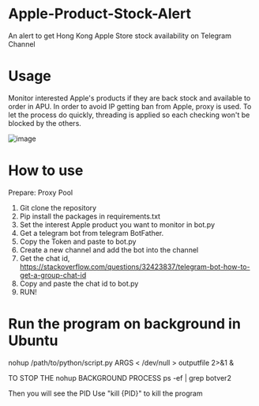# Apple-Product-Stock-Alert
An alert to get Hong Kong Apple Store stock availability on Telegram Channel

# Usage
Monitor interested Apple's products if they are back stock and available to order in APU. In order to avoid IP getting ban from Apple, proxy is used. To let the process do quickly, threading is applied so each checking won't be blocked by the others.

![image](https://user-images.githubusercontent.com/75830784/146634554-f5533431-c41d-45ab-ab1b-ee993a5b83ce.png)


# How to use
Prepare: Proxy Pool

1. Git clone the repository
2. Pip install the packages in requirements.txt
3. Set the interest Apple product you want to monitor in bot.py
4. Get a telegram bot from telegram BotFather. 
5. Copy the Token and paste to bot.py
6. Create a new channel and add the bot into the channel
7. Get the chat id, https://stackoverflow.com/questions/32423837/telegram-bot-how-to-get-a-group-chat-id
8. Copy and paste the chat id to bot.py
9. RUN!

# Run the program on background in Ubuntu
nohup /path/to/python/script.py ARGS < /dev/null > outputfile 2>&1 &

TO STOP THE nohup BACKGROUND PROCESS
ps -ef | grep botver2

Then you will see the PID
Use "kill {PID}" to kill the program
